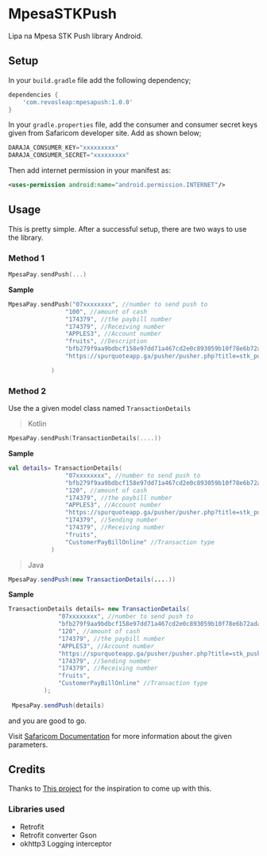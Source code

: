 # MpesaSTKPush
Lipa na Mpesa STK Push library Android. 
## Setup
In your `build.gradle` file add the following dependency;
```gradle
dependencies {
    'com.revosleap:mpesapush:1.0.0'
}
```
In your `gradle.properties` file, add the consumer and consumer secret keys given from Safaricom developer site.
Add as shown below;
```gradle
DARAJA_CONSUMER_KEY="xxxxxxxxx"
DARAJA_CONSUMER_SECRET="xxxxxxxxx"
```
Then add internet permission in your manifest as:
```xml
<uses-permission android:name="android.permission.INTERNET"/>
```
## Usage
This is pretty simple. After a successful setup, there are two ways to use the library.
### Method 1
```kotlin
MpesaPay.sendPush(...)
```
**Sample**
```kotlin
MpesaPay.sendPush("07xxxxxxxx", //number to send push to
                "100", //amount of cash
                "174379", //the paybill number
                "174379", //Receiving number
                "APPLES3", //Account number
                "fruits", //Description
                "bfb279f9aa9bdbcf158e97dd71a467cd2e0c893059b10f78e6b72ada1ed2c919", //passkey, provided by safaricom
                "https://spurquoteapp.ga/pusher/pusher.php?title=stk_push&message=result&push_type=individual&regId="// Your callback url

            )
```
### Method 2
Use the a given model class named `TransactionDetails`
>Kotlin
```kotlin
MpesaPay.sendPush(TransactionDetails(....))
```
**Sample**
```kotlin
val details= TransactionDetails(
                "07xxxxxxxx", //number to send push to
                "bfb279f9aa9bdbcf158e97dd71a467cd2e0c893059b10f78e6b72ada1ed2c919", //passkey, provided by safaricom
                "120", //amount of cash
                "174379", //the paybill number
                "APPLES3", //Account number
                "https://spurquoteapp.ga/pusher/pusher.php?title=stk_push&message=result&push_type=individual&regId=",
                "174379", //Sending number
                "174379", //Receiving number
                "fruits",
                "CustomerPayBillOnline" //Transaction type
            )
  ```
  >Java
  ```java
  MpesaPay.sendPush(new TransactionDetails(....))
  ```
  **Sample**
  ```java
  TransactionDetails details= new TransactionDetails(
                "07xxxxxxxx", //number to send push to
                "bfb279f9aa9bdbcf158e97dd71a467cd2e0c893059b10f78e6b72ada1ed2c919", //passkey, provided by safaricom
                "120", //amount of cash
                "174379", //the paybill number
                "APPLES3", //Account number
                "https://spurquoteapp.ga/pusher/pusher.php?title=stk_push&message=result&push_type=individual&regId=",
                "174379", //Sending number
                "174379", //Receiving number
                "fruits",
                "CustomerPayBillOnline" //Transaction type
            );
            
   MpesaPay.sendPush(details)
   ```
   and you are good to go. 
   
   Visit [Safaricom Documentation](https://developer.safaricom.co.ke/lipa-na-m-pesa-online/apis/post/stkpush/v1/processrequest)
   for more information about the given parameters.
   ## Credits
   Thanks to [This project](https://github.com/safaricom/LNMOnlineAndroidSample) for the inspiration to come up with this.
   ### Libraries used
   * Retrofit
   * Retrofit converter Gson
   * okhttp3 Logging interceptor
   


